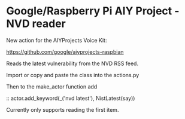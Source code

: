 # Google/Raspberry Pi AIY Project - NVD reader

New action for the AIYProjects Voice Kit:

https://github.com/google/aiyprojects-raspbian

Reads the latest vulnerability from the NVD RSS feed.

Import or copy and paste the class into the actions.py

Then to the make_actor function add

::
   actor.add_keyword(_('nvd latest'), NistLatest(say)) 


Currently only supports reading the first item. 
